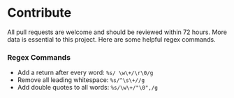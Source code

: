 # Contribute
All pull requests are welcome and should be reviewed within 72 hours. More data is essential to this project. Here are some helpful regex commands.

### Regex Commands
- Add a return after every word: ```%s/ \w\+/\r\0/g```  
- Remove all leading whitespace: ```%s/^\s\+//g```  
- Add double quotes to all words: ```%s/\w\+/"\0",/g```  

